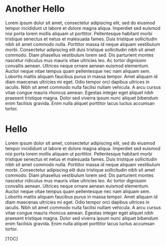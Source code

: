 

# Another Hello

Lorem ipsum dolor sit amet, consectetur adipiscing elit, sed do eiusmod tempor incididunt ut labore et dolore magna aliqua. Imperdiet sed euismod nisi porta lorem mollis aliquam ut porttitor. Pellentesque habitant morbi tristique senectus et netus et malesuada fames. Duis tristique sollicitudin nibh sit amet commodo nulla. Porttitor massa id neque aliquam vestibulum morbi. Consectetur adipiscing elit duis tristique sollicitudin nibh sit amet commodo. Diam phasellus vestibulum lorem sed. Dis parturient montes nascetur ridiculus mus mauris vitae ultricies leo. Ac tortor dignissim convallis aenean. Ultrices neque ornare aenean euismod elementum. Auctor neque vitae tempus quam pellentesque nec nam aliquam sem. Lobortis mattis aliquam faucibus purus in massa tempor. Amet aliquam id diam maecenas ultricies mi eget. Odio tempor orci dapibus ultrices in iaculis. Nibh sit amet commodo nulla facilisi nullam vehicula. A arcu cursus vitae congue mauris rhoncus aenean. Egestas integer eget aliquet nibh praesent tristique magna. Dolor sed viverra ipsum nunc aliquet bibendum enim facilisis gravida. Enim nulla aliquet porttitor lacus luctus accumsan tortor.

# Hello

Lorem ipsum dolor sit amet, consectetur adipiscing elit, sed do eiusmod tempor incididunt ut labore et dolore magna aliqua. Imperdiet sed euismod nisi porta lorem mollis aliquam ut porttitor. Pellentesque habitant morbi tristique senectus et netus et malesuada fames. Duis tristique sollicitudin nibh sit amet commodo nulla. Porttitor massa id neque aliquam vestibulum morbi. Consectetur adipiscing elit duis tristique sollicitudin nibh sit amet commodo. Diam phasellus vestibulum lorem sed. Dis parturient montes nascetur ridiculus mus mauris vitae ultricies leo. Ac tortor dignissim convallis aenean. Ultrices neque ornare aenean euismod elementum. Auctor neque vitae tempus quam pellentesque nec nam aliquam sem. Lobortis mattis aliquam faucibus purus in massa tempor. Amet aliquam id diam maecenas ultricies mi eget. Odio tempor orci dapibus ultrices in iaculis. Nibh sit amet commodo nulla facilisi nullam vehicula. A arcu cursus vitae congue mauris rhoncus aenean. Egestas integer eget aliquet nibh praesent tristique magna. Dolor sed viverra ipsum nunc aliquet bibendum enim facilisis gravida. Enim nulla aliquet porttitor lacus luctus accumsan tortor.

[TOC]
